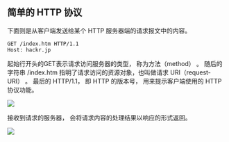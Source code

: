 ## 简单的 HTTP 协议

下面则是从客户端发送给某个 HTTP 服务器端的请求报文中的内容。 

```
GET /index.htm HTTP/1.1
Host: hackr.jp
```

起始行开头的GET表示请求访问服务器的类型， 称为方法（method） 。 随后的字符串 /index.htm 指明了请求访问的资源对象，也叫做请求 URI（request-URI） 。 最后的 HTTP/1.1， 即 HTTP 的版本号， 用来提示客户端使用的 HTTP 协议功能。 

<div>
    <image src="../img/http pro.png"></image>
</div>

接收到请求的服务器， 会将请求内容的处理结果以响应的形式返回。 

<div>
    <image src="../img/http pro2.png"></image>
</div>
